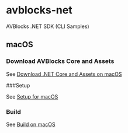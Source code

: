 # avblocks-net
AVBlocks .NET SDK (CLI Samples)

## macOS

### Download AVBlocks Core and Assets

See [Download .NET Core and Assets on macOS](./docs/download-avblocks-net-core-and-assets-mac.md) 

###Setup

See [Setup for macOS](./docs/setup-mac.md)

### Build

See [Build on macOS](./docs/build-mac.md)
